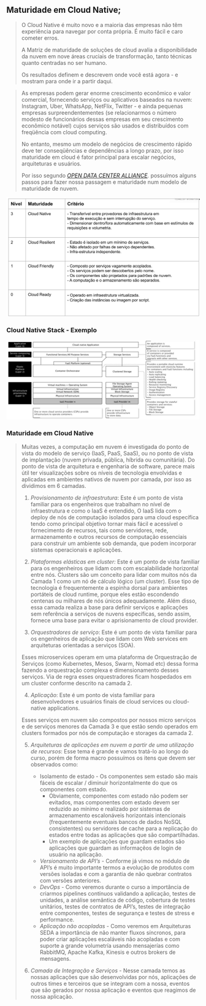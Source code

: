 ## Maturidade em Cloud Native;
> O Cloud Native é muito novo e a maioria das empresas não têm experiência para navegar por conta própria. É muito fácil e caro cometer erros.
>
> A Matriz de maturidade de soluções de cloud avalia a disponibilidade da nuvem em nove áreas cruciais de transformação, tanto técnicas quanto centradas no ser humano.
>
> Os resultados definem e descrevem onde você está agora - e mostram para onde ir a partir daqui.
   

> As empresas podem gerar enorme crescimento econômico e valor comercial, fornecendo serviços ou aplicativos baseados na nuvem: Instagram, Uber, WhatsApp, NetFlix, Twitter - e ainda pequenas empresas surpreendentementes (se relacionarmos o número modesto de funcionários dessas empresas em seu crescimento econômico notável) cujos serviços são usados e distribuídos com freqüência com cloud computing. 
> 
> No entanto, mesmo um modelo de negócios de crescimento rápido deve ter conseqüências e dependências a longo prazo, por isso maturidade em cloud é fator principal para escalar negócios, arquiteturas e usuários.
> 
> Por isso segundo _[OPEN DATA CENTER ALLIANCE][odca]._  possuímos alguns passos para fazer nossa passagem e maturidade num modelo de maturidade de nuvem.

![](images/nivelMaturidade.png) 

### Cloud Native Stack - Exemplo 

![](images/cloudNativeStack.png)  

### Maturidade em Cloud Native

> Muitas vezes, a computação em nuvem é investigada do ponto de vista do modelo de serviço (IaaS, PaaS, SaaS), ou no ponto de vista de implantação (nuvem privada, pública, híbrida ou comunitária).
> Do ponto de vista de arquitetura e engenharia de software, parece mais útil ter visualizações sobre os níveis de tecnologia envolvidas e aplicadas em ambientes nativos de nuvem por camada, por isso as dividimos em 6 camadas.
> 
> 1) _Provisionamento de infraestrutura_: Este é um ponto de vista familiar para os engenheiros que trabalham no nível de infraestrutura e como o IaaS é entendido, O IaaS lida com o deploy de nós de computação isolados para uma cloud específica tendo como principal objetivo tornar mais fácil e acessível o fornecimento de recursos, tais como servidores, rede, armazenamento e outros recursos de computação essenciais para construir um ambiente sob demanda, que podem incorporar sistemas operacionais e aplicações.
>
> 2) _Plataformas elásticas em cluster:_ Este é um ponto de vista familiar para os engenheiros que lidam com com escalabilidade horizontal entre nós. Clusters são um conceito para lidar com muitos nós da Camada 1 como um nó de cálculo lógico (um cluster). Esse tipo de tecnologia é frequentemente a espinha dorsal para ambientes portáteis de cloud runtime, porque eles estão escondendo centenas ou milhares de nós únicos adequadamente. Além disso, essa camada realiza a base para definir serviços e aplicações sem referência a serviços de nuvens específicas, sendo assim, fornece uma base para evitar o aprisionamento de cloud provider. 
> 
> 3) _Orquestradores de serviço_: Este é um ponto de vista familiar para os engenheiros de aplicação que lidam com Web services em arquiteturas orientadas a serviços (SOA). 
>
> Esses microservices operam em uma plataforma de Orquestração de Serviços (como Kubernetes, Mesos, Swarm, Nomad etc) dessa forma fazendo a orquestração complexa e dimensionamento desses serviços. Via de regra esses orquestradores ficam hospedados em um cluster conforme descrito na camada 2.
> 
> 4) _Aplicação_: Este é um ponto de vista familiar para desenvolvedores e usuários finais de cloud services ou cloud-native applications.
>
> Esses serviços em nuvem são compostos por nossos micro serviços e de serviços menores da Camada 3 e que estão sendo operados em clusters formados por nós de computação e storages da camada 2.
>
> 5) _Arquiteturas de aplicações em nuvem a partir de uma utilização de recursos_: Esse tema é grande e vamos tratá-lo ao longo do curso, porém de forma macro possuímos os itens que devem ser observados como:
>     * Isolamento de estado - Os componentes sem estado são mais fáceis de escalar / diminuir horizontalmente do que os componentes com estado.
>        * Obviamente, componentes com estado não podem ser evitados, mas componentes com estado devem ser reduzido ao mínimo e realizado por sistemas de armazenamento escalonáveis horizontais intencionais (frequentemente eventuais bancos de dados NoSQL consistentes) ou servidores de cache para a replicação do estados entre todas as aplicações que são compartilhadas.
>        * Um exemplo de aplicações que guardam estados são aplicações que guardam as informaçẽos de login de usuário na aplicação.
>     * _Versionamento de API’s_ - Conforme já vimos no módulo de API’s é muito importante termos a evolução de produtos com versões isoladas e com a garantia de não quebrar contratos com versões anteriores.
>     * _DevOps_ - Como veremos durante o curso a importância de criarmos pipelines contínuos validando a aplicação, testes de unidades, a análise semântica de código, cobertura de testes unitários, testes de contratos de API’s, testes de integração entre componentes, testes de segurança e testes de stress e performance.
>     * _Aplicação não acopladas_ - Como veremos em Arquiteturas SEDA a importância de não manter fluxos síncronos, para poder criar aplicações escaláveis não acopladas e com suporte a grande volumetría usando mensajerías como RabbitMQ, Apache Kafka, Kinesis e outros brokers de mensagens.
>
> 6) _Camada de Integração e Serviços_ - Nesse camada temos as nossas aplicações que são desenvolvidas por nós, aplicações de outros times e terceiros que se integram com a nossa, eventos que são gerados por nossa aplicação e eventos que reagimos de nossa aplicação.

[odca]:https://www.oaca-project.org/wp-content/uploads/2018/07/Cloud-Adoption-Framework-v1.0.pdf